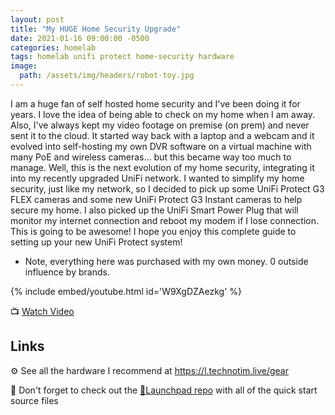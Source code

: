 ```yaml
---
layout: post
title: "My HUGE Home Security Upgrade"
date: 2021-01-16 09:00:00 -0500
categories: homelab
tags: homelab unifi protect home-security hardware
image:
  path: /assets/img/headers/robot-toy.jpg
---
```



I am a huge fan of self hosted home security and I've been doing it for years. I love the idea of being able to check on my home when I am away.  Also, I've always kept my video footage on premise (on prem) and never sent it to the cloud.  It started way back with a laptop and a webcam and it evolved into self-hosting my own DVR software on a virtual machine with many PoE and wireless cameras... but this became way too much to manage. Well, this is the next evolution of my home security, integrating it into my recently upgraded UniFi network.  I wanted to simplify my home security, just like my network, so I decided to pick up some UniFi Protect G3 FLEX cameras and some new UniFi Protect G3 Instant cameras to help secure my home.  I also picked up the UniFi Smart Power Plug that will monitor my internet connection and reboot my modem if I lose connection.  This is going to be awesome! I hope you enjoy this complete guide to setting up your new UniFi Protect system!

* Note, everything here was purchased with my own money. 0 outside influence by brands.

{% include embed/youtube.html id='W9XgDZAezkg' %}

📺 [Watch Video](https://www.youtube.com/watch?v=W9XgDZAezkg)

## Links

⚙️ See all the hardware I recommend at <https://l.technotim.live/gear>

🚀 Don't forget to check out the [🚀Launchpad repo](https://l.technotim.live/quick-start) with all of the quick start source files
